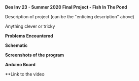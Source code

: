 **Des Inv 23 - Summer 2020 Final Project - Fish In The Pond**

Description of project (can be the "enticing description" above)

Anything clever or tricky

**Problems Encountered**

**Schematic**

**Screenshots of the program**

**Arduino Board**

**Link to the video
